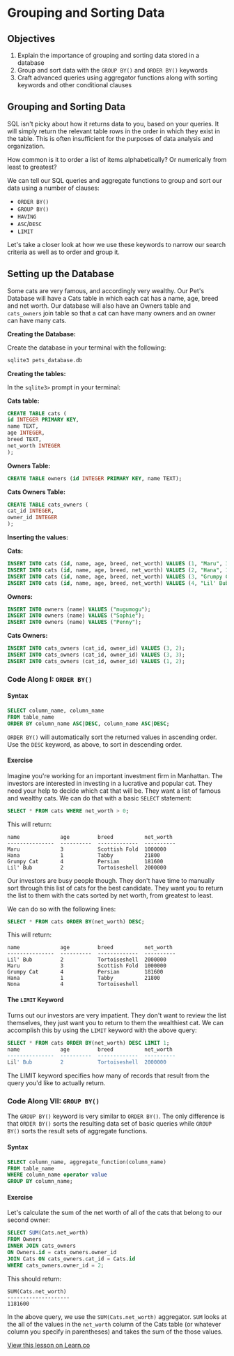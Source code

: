 # Grouping and Sorting Data 

## Objectives 

1. Explain the importance of grouping and sorting data stored in a database
2. Group and sort data with the `GROUP BY()` and `ORDER BY()` keywords
3. Craft advanced queries using aggregator functions along with sorting keywords and other conditional clauses 

## Grouping and Sorting Data

SQL isn't picky about how it returns data to you, based on your queries. It will simply return the relevant table rows in the order in which they exist in the table. This is often insufficient for the purposes of data analysis and organization. 

How common is it to order a list of items alphabetically? Or numerically from least to greatest? 

We can tell our SQL queries and aggregate functions to group and sort our data using a number of clauses:

* `ORDER BY()`
* `GROUP BY()`
* `HAVING`
* `ASC`/`DESC`
* `LIMIT`

Let's take a closer look at how we use these keywords to narrow our search criteria as well as to order and group it.

## Setting up the Database

Some cats are very famous, and accordingly very wealthy. Our Pet's Database will have a Cats table in which each cat has a name, age, breed and net worth. Our database will also have an Owners table and `cats_owners` join table so that a cat can have many owners and an owner can have many cats.

**Creating the Database:**

Create the database in your terminal with the following: 

```bash
sqlite3 pets_database.db
```

**Creating the tables:**

In the `sqlite3>` prompt in your terminal:

**Cats table:**

```sql
CREATE TABLE cats (
id INTEGER PRIMARY KEY,
name TEXT,
age INTEGER,
breed TEXT, 
net_worth INTEGER
);
```

**Owners Table:**

```sql
CREATE TABLE owners (id INTEGER PRIMARY KEY, name TEXT);
```

**Cats Owners Table:**

```sql
CREATE TABLE cats_owners (
cat_id INTEGER,
owner_id INTEGER
);
```

**Inserting the values:**

**Cats:**

```sql
INSERT INTO cats (id, name, age, breed, net_worth) VALUES (1, "Maru", 3, "Scottish Fold", 1000000);
INSERT INTO cats (id, name, age, breed, net_worth) VALUES (2, "Hana", 1, "Tabby", 21800);
INSERT INTO cats (id, name, age, breed, net_worth) VALUES (3, "Grumpy Cat", 4, "Persian", 181600);
INSERT INTO cats (id, name, age, breed, net_worth) VALUES (4, "Lil' Bub", 2, "Tortoiseshell", 2000000);
```

**Owners:**

```sql
INSERT INTO owners (name) VALUES ("mugumogu");
INSERT INTO owners (name) VALUES ("Sophie");
INSERT INTO owners (name) VALUES ("Penny");
```

**Cats Owners:**

```sql
INSERT INTO cats_owners (cat_id, owner_id) VALUES (3, 2);
INSERT INTO cats_owners (cat_id, owner_id) VALUES (3, 3);
INSERT INTO cats_owners (cat_id, owner_id) VALUES (1, 2);
```

### Code Along I: `ORDER BY()`

#### Syntax

```sql
SELECT column_name, column_name
FROM table_name
ORDER BY column_name ASC|DESC, column_name ASC|DESC;
```

`ORDER BY()` will automatically sort the returned values in ascending order. Use the `DESC` keyword, as above, to sort in descending order. 

#### Exercise

Imagine you're working for an important investment firm in Manhattan. The investors are interested in investing in a lucrative and popular cat. They need your help to decide which cat that will be. They want a list of famous and wealthy cats. We can do that with a basic `SELECT` statement:

```sql
SELECT * FROM cats WHERE net_worth > 0;
```

This will return:

```
name             age         breed          net_worth 
---------------  ----------  -------------  ----------
Maru             3           Scottish Fold  1000000   
Hana             1           Tabby          21800     
Grumpy Cat       4           Persian        181600    
Lil' Bub         2           Tortoiseshell  2000000   
```   

Our investors are busy people though. They don't have time to manually sort through this list of cats for the best candidate. They want you to return the list to them with the cats sorted by net worth, from greatest to least.  

We can do so with the following lines:

```sql
SELECT * FROM cats ORDER BY(net_worth) DESC;
```

This will return:

```
name             age         breed          net_worth 
---------------  ----------  -------------  ----------
Lil' Bub         2           Tortoiseshell  2000000   
Maru             3           Scottish Fold  1000000   
Grumpy Cat       4           Persian        181600    
Hana             1           Tabby          21800     
Nona             4           Tortoiseshell         
```

#### The `LIMIT` Keyword

Turns out our investors are very impatient. They don't want to review the list themselves, they just want you to return to them the wealthiest cat. We can accomplish this by using the `LIMIT` keyword with the above query:

```sql
SELECT * FROM cats ORDER BY(net_worth) DESC LIMIT 1;
name             age         breed          net_worth 
---------------  ----------  -------------  ----------
Lil' Bub         2           Tortoiseshell  2000000   
```

The LIMIT keyword specifies how many of records that result from the query you'd like to actually return. 

### Code Along VII: `GROUP BY()`

The `GROUP BY()` keyword is very similar to `ORDER BY()`. The only difference is that `ORDER BY()` sorts the resulting data set of basic queries while `GROUP BY()` sorts the result sets of aggregate functions. 

#### Syntax

```sql
SELECT column_name, aggregate_function(column_name)
FROM table_name
WHERE column_name operator value
GROUP BY column_name;
```

#### Exercise

Let's calculate the sum of the net worth of all of the cats that belong to our second owner:

```sql
SELECT SUM(Cats.net_worth) 
FROM Owners 
INNER JOIN cats_owners 
ON Owners.id = cats_owners.owner_id 
JOIN Cats ON cats_owners.cat_id = Cats.id 
WHERE cats_owners.owner_id = 2;
```

This should return:

```
SUM(Cats.net_worth) 
--------------------
1181600 
```

In the above query, we use the `SUM(Cats.net_worth)` aggregator. `SUM` looks at the all of the values in the `net_worth` column of the Cats table (or whatever column you specify in parentheses) and takes the sum of the those values.

<a href='https://learn.co/lessons/sql-grouping-and-sorting-readme' data-visibility='hidden'>View this lesson on Learn.co</a>
